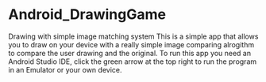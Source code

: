 # Android_DrawingGame
Drawing with simple image matching system
This is a simple app that allows you to draw on your device with a really simple image comparing alrogithm to compare the user drawing and the original.
To run this app you need an Android Studio IDE, click the green arrow at the top right to run the program in an Emulator or your own device.
